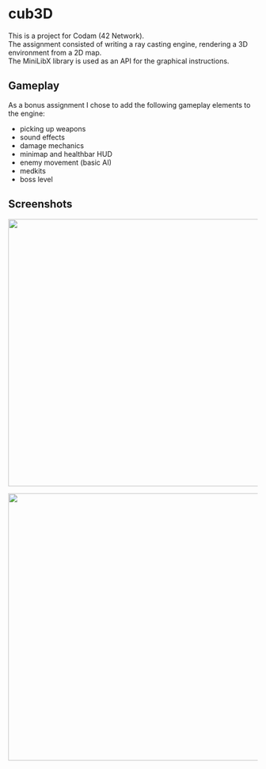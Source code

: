 # cub3D

This is a project for Codam (42 Network). <br>
The assignment consisted of writing a ray casting engine, rendering a 3D environment from a 2D map. <br>
The MiniLibX library is used as an API for the graphical instructions.

## Gameplay

As a bonus assignment I chose to add the following gameplay elements to the engine:

- picking up weapons
- sound effects
- damage mechanics
- minimap and healthbar HUD
- enemy movement (basic AI)
- medkits
- boss level

## Screenshots

<p align="center">
  <img width="960" height="540" src="https://i.ibb.co/N9bskLS/Screen-Shot-2020-09-03-at-8-29-38-PM.png">
</p>

<p align="center">
  <img width="960" height="540" src="https://i.ibb.co/yfGzq6y/Screen-Shot-2020-09-03-at-8-35-44-PM.png">
</p>
